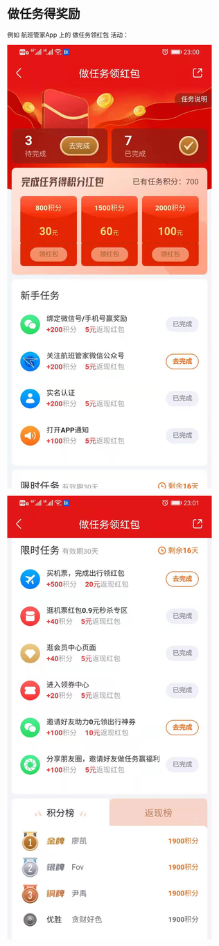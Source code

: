 # 做任务得奖励
例如 航班管家App 上的 做任务领红包 活动：

![task_1](docs/images/task_award/task_1.jpeg)

![task_2](docs/images/task_award/task_2.jpeg)


